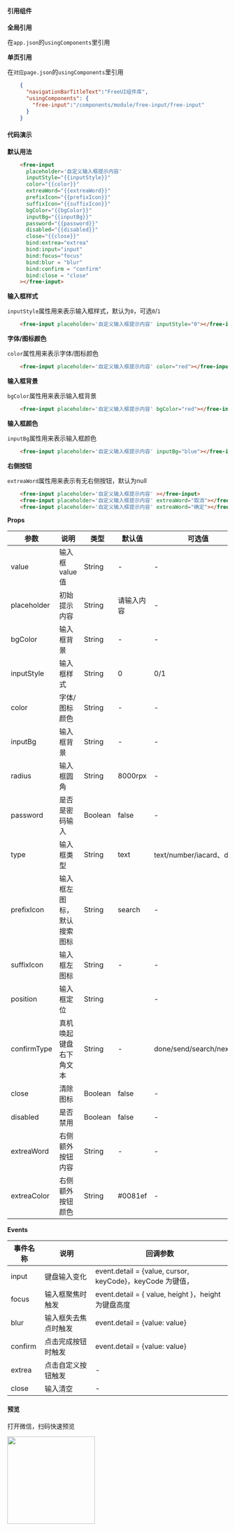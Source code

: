 #### 引用组件

**全局引用**

在`app.json`的`usingComponents`里引用

**单页引用**

在`对应page.json`的`usingComponents`里引用
```json
	{
	  "navigationBarTitleText":"FreeUI组件库",
	  "usingComponents": {
		"free-input":"/components/module/free-input/free-input"
	  }
	}
```

#### 代码演示

**默认用法**

```html
	<free-input 
	  placeholder='自定义输入框提示内容'
	  inputStyle="{{inputStyle}}"
	  color="{{color}}"
	  extreaWord="{{extreaWord}}"
	  prefixIcon="{{prefixIcon}}"
	  suffixIcon="{{suffixIcon}}"
	  bgColor="{{bgColor}}"
	  inputBg="{{inputBg}}"
	  password="{{password}}"
	  disabled="{{disabled}}"
	  close="{{close}}"
	  bind:extrea="extrea"
	  bind:input="input"
	  bind:focus="focus"
	  bind:blur = "blur"
	  bind:confirm = "confirm"
	  bind:close = "close"
	></free-input>
```

**输入框样式**

`inputStyle`属性用来表示输入框样式，默认为`0`，可选`0`/`1`
```html
	<free-input placeholder='自定义输入框提示内容' inputStyle="0"></free-input>
```
**字体/图标颜色**

`color`属性用来表示字体/图标颜色
```html
	<free-input placeholder='自定义输入框提示内容' color="red"></free-input>
```
**输入框背景**

`bgColor`属性用来表示输入框背景
```html
	<free-input placeholder='自定义输入框提示内容' bgColor="red"></free-input>
```
**输入框颜色**

`inputBg`属性用来表示输入框颜色
```html
	<free-input placeholder='自定义输入框提示内容' inputBg="blue"></free-input>
```
**右侧按钮**

`extreaWord`属性用来表示有无右侧按钮，默认为null
```html
	<free-input placeholder='自定义输入框提示内容' ></free-input>
	<free-input placeholder='自定义输入框提示内容' extreaWord="取消"></free-input>
	<free-input placeholder='自定义输入框提示内容' extreaWord="确定"></free-input>
```

**Props**

| 参数     | 说明                                                   | 类型          | 默认值      | 可选值 |
| -------- | ------------------------------------------------------ | ------------- | ----------- | ------ |
| value      | 输入框value值                                           | String        | -           | -      |
| placeholder    | 初始提示内容                                              | String        | 请输入内容      | -      |
| bgColor   | 输入框背景                                               | String        | -      | -      |
| inputStyle   |  输入框样式                | String         | 0           | 0/1      |
| color     | 字体/图标颜色                                   | String        | - | - |
| inputBg    | 输入框背景                                              | String        | -      | -      |
| radius    | 输入框圆角                                              | String        | 8000rpx      | -      |
| password    | 是否是密码输入                                              | Boolean        | false      | -      |
| type    | 输入框类型                                              | String        | text      | text/number/iacard、digit      |
| prefixIcon    | 输入框左图标，默认搜索图标                  | String        | search      | -      |
| suffixIcon    | 输入框左图标                            | String        | -      | -      |
| position    | 输入框定位                                              | String        |       | -      |
| confirmType    | 真机唤起键盘右下角文本                   | String        | -      | done/send/search/next/go      |
| close    | 清除图标                                              | Boolean        | false      | -      |
| disabled    | 是否禁用                                              | Boolean        | false      | -      |
| extreaWord    | 右侧额外按钮内容                                              | String        | -      | -      |
| extreaColor    | 右侧额外按钮颜色                                              | String        | #0081ef      | -      |

**Events**

| 事件名称     | 说明                                                   | 回调参数      |
| -------- | ------------------------------------------------------ | ------------- |
| input      | 键盘输入变化                                          | event.detail = {value, cursor, keyCode}，keyCode 为键值，     |
| focus      | 输入框聚焦时触发                                        | event.detail = { value, height }，height 为键盘高度     |
| blur      | 输入框失去焦点时触发                                          | event.detail = {value: value}      |
| confirm      | 点击完成按钮时触发                                        | event.detail = {value: value}     |
| extrea      | 点击自定义按钮触发                                          | -     |
| close      | 输入清空                                          | -     |

#### 预览

打开微信，扫码快速预览

<div align="left"><image src="https://z3.ax1x.com/2021/06/01/2nN0yt.jpg" width="200" height="200"> </image></div>
